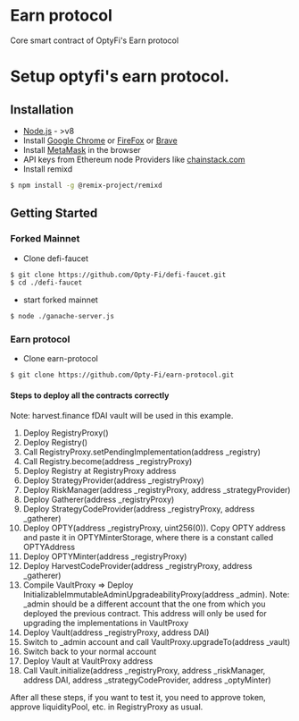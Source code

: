 # Earn protocol
Core smart contract of OptyFi's Earn protocol

# Setup optyfi's earn protocol.

## Installation

- <a href="https://nodejs.org/en/" target="_blank">Node.js</a> - >v8
- Install <a href="https://www.google.ca/chrome/" target="_blank">Google Chrome</a> or <a href="https://www.google.ca/chrome/" target="_blank">FireFox</a> or <a href="https://www.mozilla.org/en-CA/firefox/" target="_blank">Brave</a>
- Install <a href="https://brave.com/" target="_blank">MetaMask</a> in the browser
- API keys from Ethereum node Providers like <a href="https://chainstack.com" target="_blank">chainstack.com</a>
- Install remixd 
```bash
$ npm install -g @remix-project/remixd
```

## Getting Started

### Forked Mainnet

- Clone defi-faucet 

```bash
$ git clone https://github.com/Opty-Fi/defi-faucet.git
$ cd ./defi-faucet
```

- start forked mainnet

```bash
$ node ./ganache-server.js
```

###  Earn protocol

- Clone earn-protocol

```bash
$ git clone https://github.com/Opty-Fi/earn-protocol.git
```
#### Steps to deploy all the contracts correctly
Note: harvest.finance fDAI vault will be used in this example.
1. Deploy RegistryProxy()
2. Deploy Registry()
3. Call RegistryProxy.setPendingImplementation(address _registry)
4. Call Registry.become(address _registryProxy)
5. Deploy Registry at RegistryProxy address
6. Deploy StrategyProvider(address _registryProxy)
7. Deploy RiskManager(address _registryProxy, address _strategyProvider)
8. Deploy Gatherer(address _registryProxy)
9. Deploy StrategyCodeProvider(address _registryProxy, address _gatherer)
10. Deploy OPTY(address _registryProxy, uint256(0)). Copy OPTY address and paste it in OPTYMinterStorage, where there is a constant called OPTYAddress
11. Deploy OPTYMinter(address _registryProxy)
12. Deploy HarvestCodeProvider(address _registryProxy, address _gatherer)
13. Compile VaultProxy => Deploy InitializableImmutableAdminUpgradeabilityProxy(address _admin). Note: _admin should be a different account that the one from which you deployed the previous contract. This address will only be used for upgrading the implementations in VaultProxy
14. Deploy Vault(address _registryProxy, address DAI)
15. Switch to _admin account and call VaultProxy.upgradeTo(address _vault)
16. Switch back to your normal account
17. Deploy Vault at VaultProxy address
18. Call Vault.initialize(address _registryProxy, address _riskManager, address DAI, address _strategyCodeProvider, address _optyMinter)

After all these steps, if you want to test it, you need to approve token, approve liquidityPool, etc. in RegistryProxy as usual.